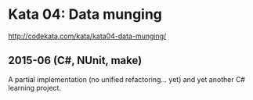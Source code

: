 # Kata 04: Data munging

http://codekata.com/kata/kata04-data-munging/

## 2015-06 (C#, NUnit, make)

A partial implementation (no unified refactoring... yet) and yet another
C# learning project.
